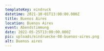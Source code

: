 ```yaml
---
templateKey: eindruck
datetime: 2021-10-01T13:00:00.000Z
title: Buenos Aires
location: Buenos Aires
event: Abendstimmung
date: 2021-05-25T13:00:00.000Z
pic: uploads/eindruecke-08-buenos-aires.png
alt: Buenos aires
---
```

